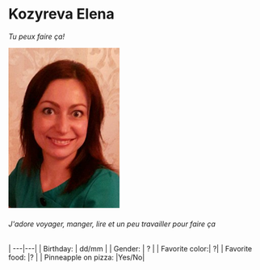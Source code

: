 # Kozyreva Elena
*Tu peux faire ça!*

![photo](https://github.com/TozurElena/Challenge-markdown/blob/main/ElenaK.jpg)

###### J'adore voyager, manger, lire et un peu travailler pour faire ça

| ---|---|
| Birthday: | dd/mm |
| Gender: | ? |
| Favorite color:| ?|
| Favorite food: |? |
| Pinneapple on pizza: |Yes/No|

